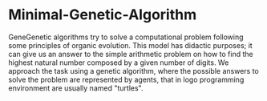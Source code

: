 # Minimal-Genetic-Algorithm

GeneGenetic algorithms try to solve a computational problem following some principles of organic evolution. This model has didactic purposes; it can give us an answer to the simple arithmetic problem on how to find the highest natural number composed by a given number of digits. We approach the task using a genetic algorithm, where the possible answers to solve the problem are represented by agents, that in logo programming environment are usually named "turtles".

